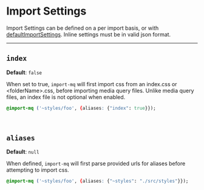 # Import Settings

Import Settings can be defined on a per import basis, or with [defaultImportSettings](/docs/PluginOptions.md#defaultImportSettings).
Inline settings must be in valid json format.

---

## `index`
**Default**: `false`

When set to true, `import-mq` will first import css from an index.css or <folderName\>.css, before importing media query files. Unlike media query files, an index file is not optional when enabled.

```css
@import-mq ('~styles/foo', {aliases: {"index": true}});
```

<br/>

## `aliases`
**Default**: `null`

When defined, `import-mq` will first parse provided urls for aliases before attempting to import css.

```css
@import-mq ('~styles/foo', {aliases: {"~styles": "./src/styles"}});
```